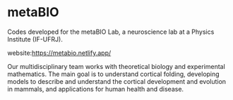 # metaBIO
Codes developed for the metaBIO Lab, a neuroscience lab at a Physics Institute (IF-UFRJ).

website:https://metabio.netlify.app/

Our multidisciplinary team works with theoretical biology and experimental mathematics. The main goal is to understand cortical folding, developing models to describe and understand the cortical development and evolution in mammals, and applications for human health and disease.
